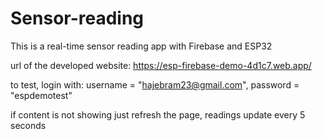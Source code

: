 # Sensor-reading
This is a real-time sensor reading app with Firebase and ESP32

url of the developed website: https://esp-firebase-demo-4d1c7.web.app/

to test, login with: username = "hajebram23@gmail.com", password = "espdemotest"

if content is not showing just refresh the page, readings update every 5 seconds
